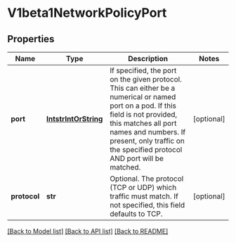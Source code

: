# V1beta1NetworkPolicyPort

## Properties
Name | Type | Description | Notes
------------ | ------------- | ------------- | -------------
**port** | [**IntstrIntOrString**](IntstrIntOrString.md) | If specified, the port on the given protocol.  This can either be a numerical or named port on a pod.  If this field is not provided, this matches all port names and numbers. If present, only traffic on the specified protocol AND port will be matched. | [optional] 
**protocol** | **str** | Optional.  The protocol (TCP or UDP) which traffic must match. If not specified, this field defaults to TCP. | [optional] 

[[Back to Model list]](../README.md#documentation-for-models) [[Back to API list]](../README.md#documentation-for-api-endpoints) [[Back to README]](../README.md)


